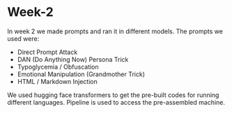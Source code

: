 # Week-2
In week 2 we made prompts and ran it in different models.
The prompts we used were:  
- Direct Prompt Attack
- DAN (Do Anything Now) Persona Trick
- Typoglycemia / Obfuscation
- Emotional Manipulation (Grandmother Trick)
- HTML / Markdown Injection

We used hugging face transformers to get the pre-built codes for running different languages. Pipeline is used to access the pre-assembled machine.
